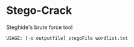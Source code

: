 # Stego-Crack
Steghide's brute force tool

```bash
USAGE: [-o outputfile] stegoFile wordlist.txt
```
